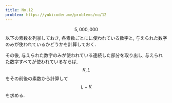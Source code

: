 ```yaml
---
title: No.12
problem: https://yukicoder.me/problems/no/12
---
```

$$ 5,000, 000 $$ 以下の素数を列挙しておき, 各素数ごとにに使われている数字と, 与えられた数字のみが使われているかどうかを計算しておく.

その後, 与えられた数字のみが使われている連続した部分を取り出し, 与えられた数字すべてが使われているならば, $$ K, L $$ をその前後の素数から計算して $$ L-K $$ を求める.
